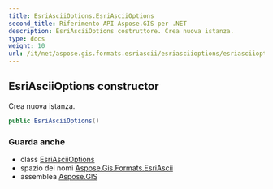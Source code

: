 ```yaml
---
title: EsriAsciiOptions.EsriAsciiOptions
second_title: Riferimento API Aspose.GIS per .NET
description: EsriAsciiOptions costruttore. Crea nuova istanza.
type: docs
weight: 10
url: /it/net/aspose.gis.formats.esriascii/esriasciioptions/esriasciioptions/
---
```

## EsriAsciiOptions constructor

Crea nuova istanza.

```csharp
public EsriAsciiOptions()
```

### Guarda anche

* class [EsriAsciiOptions](../)
* spazio dei nomi [Aspose.Gis.Formats.EsriAscii](../../esriasciioptions/)
* assemblea [Aspose.GIS](../../../)


